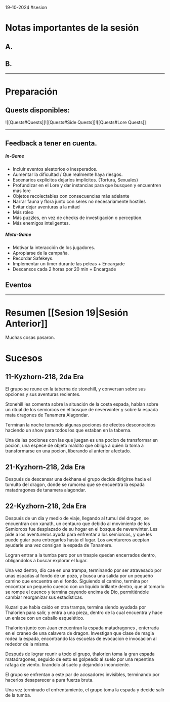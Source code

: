 19-10-2024
#sesion 
# Notas importantes de la sesión
## A. 
## B. 
***
# Preparación
## Quests disponibles:
![[Quests#Quests]]![[Quests#Side Quests]]![[Quests#Lore Quests]]
***
## Feedback a tener en cuenta.
##### In-Game
- Incluir eventos aleatorios o inesperados.
- Aumentar la dificultad / Que realmente haya riesgos.
- Escenarios explícitos dejarlos implícitos. (Tortura, Sexuales)
- Profundizar en el Lore y dar instancias para que busquen y encuentren más lore
- Objetos recolectables con consecuencias más adelante
- Narrar fauna y flora junto con seres no necesariamente hostiles
- Evitar dejar aventuras a la mitad
- Más roleo
- Más puzzles, en vez de checks de investigación o perception.
- Más enemigos inteligentes.
##### Meta-Game
- Motivar la interacción de los jugadores.
- Apropiarse de la campaña.
- Recordar Safekeys.
- Implementar un timer durante las peleas + Encargade
- Descansos cada 2 horas por 20 min + Encargade
## Eventos
***
# Resumen [[Sesion 19|Sesión Anterior]]
Muchas cosas pasaron.
# Sucesos
## 11-Kyzhorn-218, 2da Era
El grupo se reune en la taberna de stonehill, y conversan sobre sus opciones y sus aventuras recientes.

Stonehill les comenta sobre la situación de la costa espada, hablan sobre un ritual de los semiorcos en el bosque de neverwinter y sobre la espada mata dragones de Tanamera Alagondar.

Terminan la noche tomando algunas pociones de efectos desconocidos haciendo un show para todos los que estaban en la taberna. 

Una de las pociones con las que juegan es una pocion de transformar en pocion, una espece de objeto maldito que obliga a quien la toma a transformarse en una pocion, liberando al anterior afectado.
## 21-Kyzhorn-218, 2da Era
Después de descansar una dekhana el grupo decide dirigirse hacia el tumulto del dragon, donde se rumorea que se encuentra la espada matadragones de tanamera alagondar.
## 22-Kyzhorn-218, 2da Era
Después de un dia y medio de viaje, llegando al tumul del dragon, se encuentran con xanath, un centauro que debido al movimiento de los Semiorcos fue desplazado de su hogar en el bosque de neverwinter. Les pide a los aventureros ayuda para enfrentar a los semiorcos, y que les puede guiar para entregarles hasta el lugar. Los aventureros aceptan ayudarle una vez consigan la espada de Tanamere. 

Logran entrar a la tumba pero por un traspie quedan encerrados dentro, obligandolos a buscar explorar el lugar. 

Una vez dentro, dio cae en una trampa, terminando por ser atravesado por unas espadas al fondo de un pozo, y busca una salida por un pequeño camino que encuentra en el fondo. Siguiendo el camino, termina por encontrar un pequeño cuenco con un liquido brillante dentro, que al tomarlo se rompe el cuenco y termina cayendo encima de Dio, permitiéndole cambiar reorganizar sus estadísticas. 

Kuzari que habia caido en otra trampa, termina siendo ayudada por Thalorien para salir, y entra a una pieza, dentro de la cual encuentra y hace un enlace con un caballo esquelético. 

Thalorien junto con Juan encuentran la espada matadragones , enterrada en el craneo de una calavera de dragon. Investigan que clase de magia rodea la espada, encontrando las escuelas de evocacion e invocacion al rededor de la misma.

Después de lograr reunir a todo el grupo, thalorien toma la gran espada matadragones, seguido de esto es golpeado al suelo por una repentina rafaga de viento. tirandolo al suelo y dejandolo inconciente. 

El grupo se enfrentan a este par de acosadores invisibles, terminando por hacerlos desaparecer a pura fuerza bruta. 

Una vez terminado el enfrentamiento, el grupo toma la espada y decide salir de la tumba.